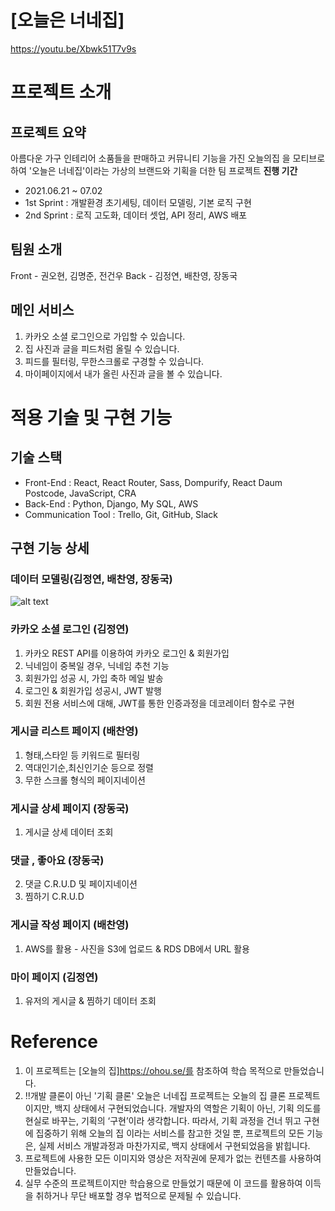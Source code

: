 # [오늘은 너네집]
https://youtu.be/Xbwk51T7v9s

# 프로젝트 소개
## 프로젝트 요약
아름다운 가구 인테리어 소품들을 판매하고 커뮤니티 기능을 가진 오늘의집 을 모티브로 하여
'오늘은 너네집'이라는 가상의 브랜드와 기획을 더한 팀 프로젝트
**진행 기간**
- 2021.06.21 ~ 07.02
- 1st Sprint : 개발환경 초기세팅, 데이터 모델링, 기본 로직 구현
- 2nd Sprint : 로직 고도화, 데이터 셋업, API 정리, AWS 배포 

## 팀원 소개
Front - 권오현, 김명준, 전건우
Back - 김정연, 배찬영, 장동국

## 메인 서비스
1. 카카오 소셜 로그인으로 가입할 수 있습니다.
2. 집 사진과 글을 피드처럼 올릴 수 있습니다.
3. 피드를 필터링, 무한스크롤로 구경할 수 있습니다.
4. 마이페이지에서 내가 올린 사진과 글을 볼 수 있습니다. 

# 적용 기술 및 구현 기능
## 기술 스택
- Front-End : React, React Router, Sass, Dompurify, React Daum Postcode, JavaScript, CRA
- Back-End : Python, Django, My SQL, AWS
- Communication Tool : Trello, Git, GitHub, Slack
## 구현 기능 상세
### 데이터 모델링(김정연, 배찬영, 장동국)
![alt text](https://raw.githubusercontent.com/wecode-bootcamp-korea/21-2nd-YourHouseToday-backend/main/yourhousetoday_modeling.png)
### 카카오 소셜 로그인 (김정연)
1. 카카오 REST API를 이용하여 카카오 로그인 & 회원가입
2. 닉네임이 중복일 경우, 닉네임 추천 기능
3. 회원가입 성공 시, 가입 축하 메일 발송
4. 로그인 & 회원가입 성공시, JWT 발행
5. 회원 전용 서비스에 대해, JWT를 통한 인증과정을 데코레이터 함수로 구현
### 게시글 리스트 페이지 (배찬영)
1. 형태,스타읻 등 키워드로 필터링
2. 역대인기순,최신인기순 등으로 정렬
3. 무한 스크롤 형식의 페이지네이션
### 게시글 상세 페이지 (장동국)
1. 게시글 상세 데이터 조회
### 댓글 , 좋아요 (장동국)
2. 댓글 C.R.U.D 및 페이지네이션
2. 찜하기 C.R.U.D
### 게시글 작성 페이지 (배찬영)
1. AWS를 활용 - 사진을 S3에 업로드 & RDS DB에서 URL 활용 
### 마이 페이지 (김정연)
1. 유저의 게시글 & 찜하기 데이터 조회

# Reference
1. 이 프로젝트는 [오늘의 집]https://ohou.se/를 참조하여 학습 목적으로 만들었습니다.
2. !!개발 클론이 아닌 '기획 클론'
오늘은 너네집 프로젝트는 오늘의 집 클론 프로젝트이지만, 백지 상태에서 구현되었습니다.
개발자의 역할은 기획이 아닌, 기획 의도를 현실로 바꾸는, 기획의 ‘구현’이라 생각합니다.
따라서, 기획 과정을 건너 뛰고 구현에 집중하기 위해 오늘의 집 이라는 서비스를 참고한 것일 뿐,
프로젝트의 모든 기능은, 실제 서비스 개발과정과 마찬가지로, 백지 상태에서 구현되었음을 밝힙니다.
3. 프로젝트에 사용한 모든 이미지와 영상은 저작권에 문제가 없는 컨텐츠를 사용하여 만들었습니다.
4. 실무 수준의 프로젝트이지만 학습용으로 만들었기 때문에 이 코드를 활용하여 이득을 취하거나 무단 배포할 경우 법적으로 문제될 수 있습니다.
